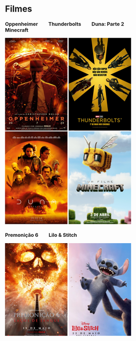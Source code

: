 
# Filmes

### Oppenheimer &nbsp;&nbsp;&nbsp;&nbsp;&nbsp;&nbsp;&nbsp; Thunderbolts &nbsp;&nbsp;&nbsp;&nbsp;&nbsp; &nbsp;  Duna: Parte 2 &nbsp; &nbsp; &nbsp;&nbsp;&nbsp; Minecraft
[![Oppenheimer ](/img/oppenheimer_small.png)](/filmes/Oppenheimer)
[![Thunderbolts](/img/thunderbolts_small.png)](/filmes/Thunderbolts)
[![Duna: parte dois ](/img/duna_parte_dois_small.png)](/filmes/DunaParte2)
[![Minecraft](/img/minecraft_small.png)](/filmes/Minecraft)

### Premonição 6  &nbsp;&nbsp;&nbsp;&nbsp;&nbsp;&nbsp;&nbsp; Lilo & Stitch
[![Premonição 6](/img/final_destination_small.png)](/filmes/Premonicao6)
[![Lilo e Stitch](/img/lilo_stitch_small.png)](/filmes/LiloStitch)

